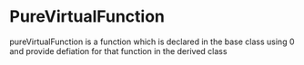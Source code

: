 # PureVirtualFunction
pureVirtualFunction is a function which is declared in the base class using 0 and provide defiation for that function in the derived class
